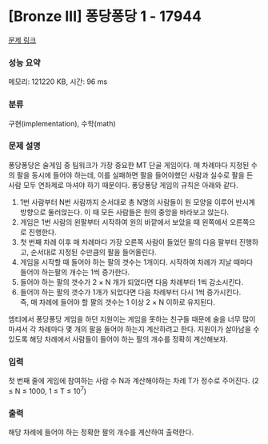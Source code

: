 # [Bronze III] 퐁당퐁당 1 - 17944 

[문제 링크](https://www.acmicpc.net/problem/17944) 

### 성능 요약

메모리: 121220 KB, 시간: 96 ms

### 분류

구현(implementation), 수학(math)

### 문제 설명

<p>퐁당퐁당은 술게임 중 팀워크가 가장 중요한 MT 단골 게임이다. 매 차례마다 지정된 수의 팔을 동시에 들어야 하는데, 이를 실패하면 팔을 들어야했던 사람과 실수로 팔을 든 사람 모두 연좌제로 마셔야 하기 때문이다. 퐁당퐁당 게임의 규칙은 아래와 같다.</p>

<ol>
	<li>1번 사람부터 N번 사람까지 순서대로 총 N명의 사람들이 원 모양을 이루어 반시계방향으로 둘러앉는다. 이 때 모든 사람들은 원의 중앙을 바라보고 앉는다.</li>
	<li>게임은 1번 사람의 왼팔부터 시작하여 원의 바깥에서 보았을 때 왼쪽에서 오른쪽으로 진행한다. </li>
	<li>첫 번째 차례 이후 매 차례마다 가장 오른쪽 사람이 들었던 팔의 다음 팔부터 진행하고, 순서대로 지정된 수만큼의 팔을 들어올린다.</li>
	<li>게임을 시작할 때 들어야 하는 팔의 갯수는 1개이다. 시작하여 차례가 지날 때마다 들어야 하는팔의 개수는 1씩 증가한다.</li>
	<li>들어야 하는 팔의 갯수가 2 × N 개가 되었다면 다음 차례부터 1씩 감소시킨다.</li>
	<li>들어야 하는 팔의 갯수가 1개가 되었다면 다음 차례부터 다시 1씩 증가시킨다.<br>
	즉, 매 차례에 들어야 할 팔의 갯수는 1 이상 2 × N 이하로 유지된다.</li>
</ol>

<p>엠티에서 퐁당퐁당 게임을 하던 지원이는 게임을 못하는 친구들 때문에 술을 너무 많이 마셔서 각 차례마다 몇 개의 팔을 들어야 하는지 계산하려고 한다. 지원이가 살아남을 수 있도록 해당 차례에서 사람들이 들어야 하는 팔의 개수를 정확히 계산해보자.</p>

### 입력 

 <p>첫 번째 줄에 게임에 참여하는 사람 수 N과 계산해야하는 차례 T가 정수로 주어진다. (2 ≤ N ≤ 1000, 1 ≤ T ≤ 10<sup>7</sup>)</p>

### 출력 

 <p>해당 차례에 들어야 하는 정확한 팔의 개수를 계산하여 출력한다.</p>

